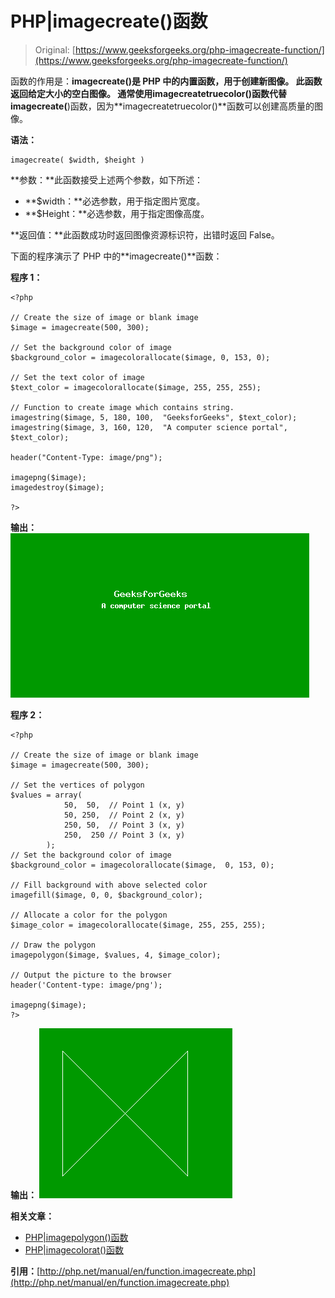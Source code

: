 # PHP|imagecreate()函数

> Original: [https://www.geeksforgeeks.org/php-imagecreate-function/](https://www.geeksforgeeks.org/php-imagecreate-function/)

函数的作用是：**imagecreate()**是 PHP 中的内置函数，用于创建新图像。 此函数返回给定大小的空白图像。 通常使用**imagecreatetruecolor()**函数代替**imagecreate(**)函数，因为**imagecreatetruecolor()**函数可以创建高质量的图像。

**语法：**

```
imagecreate( $width, $height )
```

**参数：**此函数接受上述两个参数，如下所述：

*   **$width：**必选参数，用于指定图片宽度。
*   **$Height：**必选参数，用于指定图像高度。

**返回值：**此函数成功时返回图像资源标识符，出错时返回 False。

下面的程序演示了 PHP 中的**imagecreate()**函数：

**程序 1：**

```
<?php

// Create the size of image or blank image
$image = imagecreate(500, 300);

// Set the background color of image
$background_color = imagecolorallocate($image, 0, 153, 0);

// Set the text color of image
$text_color = imagecolorallocate($image, 255, 255, 255);

// Function to create image which contains string.
imagestring($image, 5, 180, 100,  "GeeksforGeeks", $text_color);
imagestring($image, 3, 160, 120,  "A computer science portal", $text_color);

header("Content-Type: image/png");

imagepng($image);
imagedestroy($image);

?>
```

**输出：**
![create image function](img/683a559443f172078c5e511133a3bf6f.png)

**程序 2：**

```
<?php

// Create the size of image or blank image
$image = imagecreate(500, 300);

// Set the vertices of polygon
$values = array(
            50,  50,  // Point 1 (x, y)
            50, 250,  // Point 2 (x, y)
            250, 50,  // Point 3 (x, y)
            250,  250 // Point 3 (x, y)
        );
// Set the background color of image
$background_color = imagecolorallocate($image,  0, 153, 0);

// Fill background with above selected color
imagefill($image, 0, 0, $background_color);

// Allocate a color for the polygon
$image_color = imagecolorallocate($image, 255, 255, 255);

// Draw the polygon
imagepolygon($image, $values, 4, $image_color);

// Output the picture to the browser
header('Content-type: image/png');

imagepng($image);
?>
```

**输出：**
![create image function](img/a9842526d8877f2e65e955c42a394ee4.png)

**相关文章：**

*   [PHP|imagepolygon()函数](https://www.geeksforgeeks.org/php-imagepolygon-function/)
*   [PHP|imagecolorat()函数](https://www.geeksforgeeks.org/php-imagecolorat-function/)

**引用：**[http://php.net/manual/en/function.imagecreate.php](http://php.net/manual/en/function.imagecreate.php)